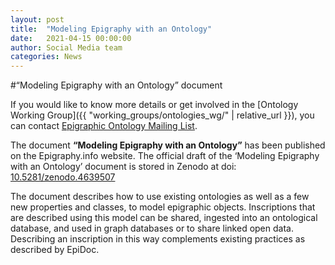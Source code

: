 ```yaml
---
layout: post
title:  "Modeling Epigraphy with an Ontology"
date:   2021-04-15 00:00:00
author: Social Media team
categories: News
---
```


#“Modeling Epigraphy with an Ontology” document

If you would like to know more details or get involved in the [Ontology Working Group]({{ "working_groups/ontologies_wg/" | relative_url }}), you can contact [Epigraphic Ontology Mailing List](mailto:epont@googlegroups.com).

The document **“Modeling Epigraphy with an Ontology”** has been published on the Epigraphy.info website. The official draft of the ‘Modeling Epigraphy with an Ontology’ document is stored in Zenodo at doi: [10.5281/zenodo.4639507](10.5281/zenodo.4639507)

The document describes how to use existing ontologies as well as a few new properties and classes, to model epigraphic objects. Inscriptions that are described using this model can be shared, ingested into an ontological database, and used in graph databases or to share linked open data. Describing an inscription in this way complements existing practices as described by EpiDoc.
